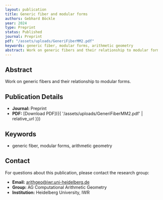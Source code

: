```yaml
---
layout: publication
title: Generic fiber and modular forms
authors: Gebhard Böckle
year: 2024
type: Preprint
status: Published
journal: Preprint
pdf: "/assets/uploads/GeneriFiberMM2.pdf"
keywords: generic fiber, modular forms, arithmetic geometry
abstract: Work on generic fibers and their relationship to modular forms.
---
```

## Abstract

Work on generic fibers and their relationship to modular forms.

## Publication Details

- **Journal:** Preprint
- **PDF:** [Download PDF]({{ \'/assets/uploads/GeneriFiberMM2.pdf\' | relative_url }})

## Keywords

- generic fiber, modular forms, arithmetic geometry


## Contact

For questions about this publication, please contact the research group:
- **Email:** arithgeo@iwr.uni-heidelberg.de
- **Group:** AG Computational Arithmetic Geometry
- **Institution:** Heidelberg University, IWR